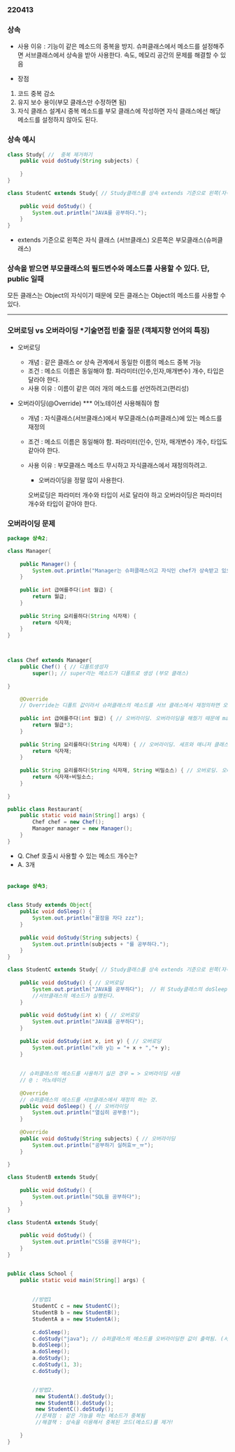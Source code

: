 ### 220413


### 상속
- 사용 이유
: 기능이 같은 메소드의 중복을 방지. 슈퍼클래스에서 메소드를 설정해주면 서브클래스에서 상속을 받아 사용한다.
속도, 메모리 공간의 문제를 해결할 수 있음

- 장점
1. 코드 중복 감소
2. 유지 보수 용이(부모 클래스만 수정하면 됨)
3. 자식 클래스 설계시 중복 메소드를 부모 클래스에 작성하면 
자식 클래스에선 해당 메소드를 설정하지 않아도 된다. 


### 상속 예시

```java
class Study{ //  중복 제거하기
	public void doStudy(String subjects) {
		
	}
}

class StudentC extends Study{ // Study클래스를 상속 extends 기준으로 왼쪽(자식) 오른쪽(부모)
	
	public void doStudy() {
		System.out.println("JAVA를 공부하다.");
	}
}
```

- extends 기준으로 왼쪽은 자식 클래스 (서브클래스) 오른쪽은 부모클래스(슈퍼클래스)

### 상속을 받으면 부모클래스의 필드변수와 메소드를 사용할 수 있다. 단,   public 일때 
모든 클래스는  Object의 자식이기 때문에 
모든 클래스는  Object의 메소드를 사용할 수 있다.

--- 

### 오버로딩 vs 오버라이딩 *기술면접 빈출 질문 (객체지향 언어의 특징)

- 오버로딩 
    - 개념 : 같은 클래스 or 상속 관계에서 동일한 이름의 메소드 중복 가능
    - 조건 : 메소드 이름은 동일해야 함. 파라미터(인수,인자,매개변수) 개수, 타입은 달라야 한다.
    - 사용 이유 : 이름이 같은 여러 개의 메소드를 선언하려고(편리성)




- 오버라이딩(@Override) *** 어노테이션 사용해줘야 함
    - 개념 :  자식클래스(서브클래스)에서 부모클래스(슈퍼클래스)에 있는 메소드를 재정의
    - 조건 : 메소드 이름은 동일해야 함. 파라미터(인수, 인자, 매개변수) 개수, 타입도 같아야 한다.
    - 사용 이유 : 부모클래스 메소드 무시하고 자식클래스에서 재정의하려고.


        *  오버라이딩을 정말 많이 사용한다.

        오버로딩은 파라미터 개수와 타입이 서로 달라야 하고 
        오버라이딩은 파라미터 개수와 타입이 같아야 한다.




### 오버라이딩 문제
``` java
package 상속2;

class Manager{
	
	public Manager() {	
		System.out.println("Manager는 슈퍼클래스이고 자식인 chef가 상속받고 있으니 결과는 두번 나올겁니다.");
	}
	
	public int 급여를주다(int 월급) {
		return 월급;
	}
	
	public String 요리를하다(String 식자재) {
		return 식자재;
	}
}



class Chef extends Manager{
	public Chef() { // 디폴트생성자
		super(); // super라는 메소드가 디폴트로 생성 (부모 클래스)
	
}

	@Override
	// Override는 디폴트 값이라서 슈퍼클래스의 메소드를 서브 클래스에서 재정의하면 오버라이딩이 됨 ( 메소드, 이름, 타입은 모두 같아야 됨)
	
	public int 급여를주다(int 월급) { // 오버라이딩. 오버라이딩을 해줬기 때문에 manager클래스의 급여 메소드는 삭제됨 => 1개
		return 월급*3;
	}
	
	public String 요리를하다(String 식자재) { // 오버라이딩. 세프와 매니저 클래스의 메소드가 동일해서 자식에 있는 메소드 1개만 인식이 됨. => 2개
		return 식자재;
	}
	
	public String 요리를하다(String 식자재, String 비밀소스) { // 오버로딩. 오버로딩으로 사용 가능한 메소드가 됨 => 3개
		return 식자재+비밀소스;
	}
	
}

public class Restaurant{
	public static void main(String[] args) {
		Chef chef = new Chef();
		Manager manager = new Manager();
	}
}


```

- Q. Chef 호출시 사용할 수 있는 메소드 개수는? 
- A. 3개




#### 
```java

package 상속3;


class Study extends Object{
	public void doSleep() { 
		System.out.println("꿀잠을 자다 zzz");
	}
	
	public void doStudy(String subjects) {
		System.out.println(subjects + "를 공부하다.");
	}
}

class StudentC extends Study{ // Study클래스를 상속 extends 기준으로 왼쪽(자식) 오른쪽(부모)
	
	public void doStudy() { // 오버로딩
		System.out.println("JAVA를 공부하다");  // 위 Study클래스의 doSleep 메소드는 오버라이딩으로 무시됨
		//서브클래스의 메소드가 실행된다.
	}
	
	public void doStudy(int x) { // 오버로딩
		System.out.println("JAVA를 공부하다");
	}
	
	public void doStudy(int x, int y) { // 오버로딩
		System.out.println("x와 y는 = "+ x + ","+ y);
	}
	
	
	// 슈퍼클래스의 메소드를 사용하기 싫은 경우 = > 오버라이딩 사용
	// @ : 어노테이션
	
	@Override 
	// 슈퍼클래스의 메소드를 서브클래스에서 재정의 하는 것.
	public void doSleep() { // 오버라이딩
		System.out.println("열심히 공부중!"); 
	}
	
	@Override 
	public void doStudy(String subjects) { // 오버라이딩
		System.out.println("공부하기 실허효ㅠ_ㅠ"); 
	}
	
}

class StudentB extends Study{
	
	public void doStudy() {
		System.out.println("SQL을 공부하다");
	}
}

class StudentA extends Study{
	
	public void doStudy() {
		System.out.println("CSS를 공부하다");
	}
}


public class School {
	public static void main(String[] args) {
		
		 
		//방법1
		StudentC c = new StudentC();
		StudentB b = new StudentB();
		StudentA a = new StudentA();
		
		c.doSleep();
		c.doStudy("java"); // 슈퍼클래스의 메소드를 오버라이딩한 값이 출력됨. (서브클래스)
		b.doSleep();
		a.doSleep();
		a.doStudy();
		c.doStudy(1, 3);
		c.doStudy();


		//방법2. 
		 new StudentA().doStudy(); 
		 new StudentB().doStudy(); 
		 new StudentC().doStudy(); 
		 //문제점 : 같은 기능을 하는 메소드가 중복됨
		 //해결책 : 상속을 이용해서 중복된 코드(메소드)를 제거!
		
	}
}

